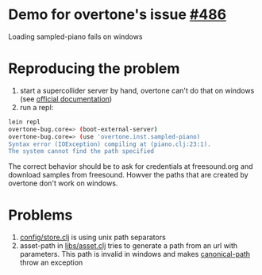 # Demo for overtone's issue [#486](https://github.com/overtone/overtone/issues/486) 
Loading sampled-piano fails on windows

# Reproducing the problem


1. start a supercollider server by hand, overtone can't do that on windows (see [official documentation](https://github.com/overtone/overtone/wiki/Connecting-scsynth#os-specific-setup))
2. run a repl: 
``` sh
lein repl
overtone-bug.core=> (boot-external-server)
overtone-bug.core=> (use 'overtone.inst.sampled-piano)
Syntax error (IOException) compiling at (piano.clj:23:1).
The system cannot find the path specified
```

The correct behavior should be to ask for credentials at freesound.org and download samples from freesound. Howver the paths that are created by overtone don't work on windows.

# Problems

1. [config/store.clj](https://github.com/overtone/overtone/blob/0309c8d51f4480928af0bd49883e86fe67411c97/src/overtone/config/store.clj#L71) is using unix path separators
3. asset-path in [libs/asset.clj](https://github.com/overtone/overtone/blob/0309c8d51f4480928af0bd49883e86fe67411c97/src/overtone/libs/asset.clj#L101) tries to generate a path from an url with parameters. This path is invalid in windows and makes [canonical-path](https://github.com/overtone/overtone/blob/0309c8d51f4480928af0bd49883e86fe67411c97/src/overtone/helpers/file.clj#L121) throw an exception 
